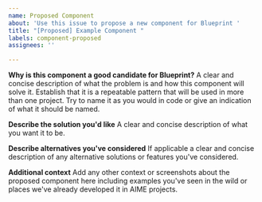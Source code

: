 ```yaml
---
name: Proposed Component
about: 'Use this issue to propose a new component for Blueprint '
title: "[Proposed] Example Component "
labels: component-proposed
assignees: ''

---
```


**Why is this component a good candidate for Blueprint?**
A clear and concise description of what the problem is and how this component will solve it. Establish that it is a repeatable pattern that will be used in more than one project. Try to name it as you would in code or give an indication of what it should be named. 

**Describe the solution you'd like**
A clear and concise description of what you want it to be.

**Describe alternatives you've considered**
If applicable a clear and concise description of any alternative solutions or features you've considered.

**Additional context**
Add any other context or screenshots about the proposed component here including examples you've seen in the wild or places we've already developed it in AIME projects.
